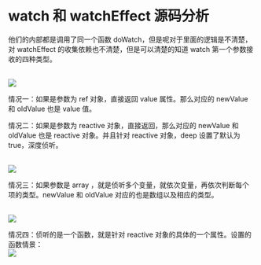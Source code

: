 # watch 和 watchEffect 源码分析

他们的内部都是调用了同一个函数 doWatch，但是呢对于里面的逻辑是不清楚，对 watchEffect 的收集依赖也不清楚，但是可以清楚的知道 watch 第一个参数接收的四种类型。

<br />
<img src="/images/frames/vue/watch_01.png" />

情况一：如果是参数为 ref 对象，直接返回 value 属性。那么对应的 newValue 和 oldValue 也是 value 值。

情况二：如果是参数为 reactive 对象，直接返回，那么对应的 newValue 和 oldValue 也是 reactive 对象。并且针对 reactive 对象，deep 设置了默认为 true，深度侦听。

<br />
<img src="/images/frames/vue/watch_02.png" />

情况三：如果参数是 array ，就是侦听多个变量，就依次变量，再依次判断每个项的类型。newValue 和 oldValue 对应的也是数组以及相应的类型。

<br />
<img src="/images/frames/vue/watch_03.png" />

情况四：侦听的是一个函数，就是针对 reactive 对象的具体的一个属性。设置的函数情景：
<br />
<img src="/images/frames/vue/watch_04.png" />
